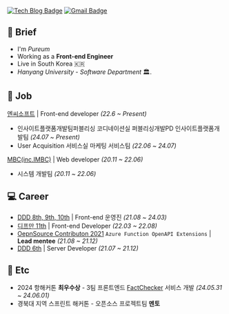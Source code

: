 [![Tech Blog Badge](http://img.shields.io/badge/-Tech%20blog-black?style=flat-square&logo=github&link=https://blue-boy.tistory.com/)](https://blue-boy.tistory.com/) 
[![Gmail Badge](https://img.shields.io/badge/-Gmail-d14836?style=flat-square&logo=Gmail&logoColor=white&link=mailto:pooreumsunny@gmail.com)](mailto:pooreumsunny@gmail.com)
<!--[![Portfolio Badge](https://img.shields.io/badge/포트폴리오-resume-ff69b4)](https://ten-confidence-178.notion.site/Choi-Pu-Reum-e987869165e74e31905573f2b88613ad)-->

<h2>🐛 Brief</h2>

- I'm *Pureum*
- Working as a **Front-end Engineer**
- Live in South Korea 🇰🇷
- *Hanyang University* - *Software Department* 🏛️. 

<h2>💼 Job</h2>

<a href="https://kr.ncsoft.com/kr/index.do">엔씨소프트</a> | Front-end developer *(22.6 ~ Present)*  
  - 인사이트플랫폼개발팀퍼블리싱 코디네이션실 퍼블리싱개발PD 인사이트플랫폼개발팀 *(24.07 ~ Present)*  
  - User Acquisition 서비스실 마케팅 서비스팀 *(22.06 ~ 24.07)*

<a href="https://www.imbc.com/">MBC(inc.IMBC)</a> | Web developer *(20.11 ~ 22.06)*  
  - 시스템 개발팀 *(20.11 ~ 22.06)*



<h2>💻 Career</h2>

- <a href="https://github.com/DDD-Community">DDD 8th, 9th, 10th</a> | Front-end 운영진 *(21.08 ~ 24.03)*
- <a href="https://github.com/depromeet">디프만 11th</a> | Front-end Developer *(22.03 ~ 22.08)*
- <a href="https://github.com/Azure/azure-functions-openapi-extension">OepnSource Contributon 2021</a> `Azure Function OpenAPI Extensions` | **Lead mentee** *(21.08 ~ 21.12)*
- <a href="https://github.com/DDD-6">DDD 6th</a> | Server Developer *(21.07 ~ 21.12)*

<h2>📀 Etc</h2>

- 2024 항해커톤 **최우수상** - 3팀 프론트엔드 <a href="https://github.com/hanghae-hackathon/Fact-Checker-FE">FactChecker</a> 서비스 개발  *(24.05.31 ~ 24.06.01)*
- 경북대 지역 스프린트 해커톤 - 오픈소스 프로젝트팀 **멘토**
